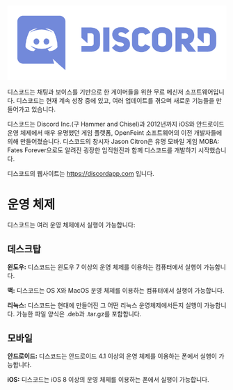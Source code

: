 <!-- TITLE: [KR] 디스코드 -->

![로고](/uploads/discord/logo.png "로고")

디스코드는 채팅과 보이스를 기반으로 한 게이머들을 위한 무료 메신저 소프트웨어입니다. 디스코드는 현재 계속 성장 중에 있고, 여러 업데이트를 겪으며 새로운 기능들을 만들어가고 있습니다. 

디스코드는 Discord Inc.(구 Hammer and Chisel)과 2012년까지 iOS와 안드로이드 운영 체제에서 매우 유명했던 게임 플랫폼, OpenFeint 소프트웨어의 이전 개발자들에 의해 만들어졌습니다. 디스코드의 창시자 Jason Citron은 유명 모바일 게임 MOBA: Fates Forever으로도 알려진 굉장한 임직원진과 함께 디스코드를 개발하기 시작했습니다.

디스코드의 웹사이트는 https://discordapp.com 입니다.

# 운영 체제
디스코드는 여러 운영 체제에서 실행이 가능합니다:

## 데스크탑
**윈도우:** 디스코드는 윈도우 7 이상의 운영 체제를 이용하는 컴퓨터에서 실행이 가능합니다.

**맥:** 디스코드는 OS X와 MacOS 운영 체제를 이용하는 컴퓨터에서 실행이 가능합니다.

**리눅스:** 디스코드는 현대에 만들어진 그 어떤 리눅스 운영체제에서든지 실행이 가능합니다. 가능한 파일 양식은 .deb과 .tar.gz를 포함합니다.

## 모바일
**안드로이드:** 디스코드는 안드로이드 4.1 이상의 운영 체제를 이용하는 폰에서 실행이 가능합니다.

**iOS:** 디스코드는 iOS 8 이상의 운영 체제를 이용하는 폰에서 실행이 가능합니다.